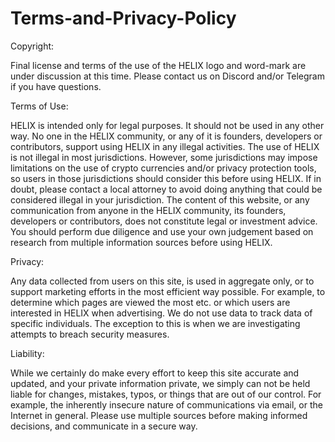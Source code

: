# Terms-and-Privacy-Policy

Copyright:

Final license and terms of the use of the HELIX logo and word-mark are under discussion at this time. Please contact us on Discord and/or Telegram if you have questions.

Terms of Use:

HELIX is intended only for legal purposes. It should not be used in any other way. No one in the HELIX community, or any of it is founders, developers or contributors, support using HELIX in any illegal activities. The use of HELIX is not illegal in most jurisdictions. However, some jurisdictions may impose limitations on the use of crypto currencies and/or privacy protection tools, so users in those jurisdictions should consider this before using HELIX. If in doubt, please contact a local attorney to avoid doing anything that could be considered illegal in your jurisdiction. The content of this website, or any communication from anyone in the HELIX community, its founders, developers or contributors, does not constitute legal or investment advice. You should perform due diligence and use your own judgement based on research from multiple information sources before using HELIX.

Privacy:

Any data collected from users on this site, is used in aggregate only, or to support marketing efforts in the most efficient way possible. For example, to determine which pages are viewed the most etc. or which users are interested in HELIX when advertising. We do not use data to track data of specific individuals. The exception to this is when we are investigating attempts to breach security measures.

Liability:

While we certainly do make every effort to keep this site accurate and updated, and your private information private, we simply can not be held liable for changes, mistakes, typos, or things that are out of our control. For example, the inherently insecure nature of communications via email, or the Internet in general. Please use multiple sources before making informed decisions, and communicate in a secure way.
